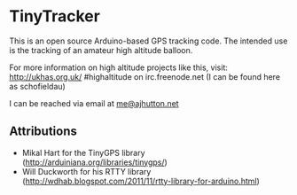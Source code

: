 TinyTracker
===============

This is an open source Arduino-based GPS tracking code. The intended use is the tracking of an amateur high altitude balloon.

For more information on high altitude projects like this, visit:
http://ukhas.org.uk/
\#highaltitude on irc.freenode.net (I can be found here as schofieldau)

I can be reached via email at me@ajhutton.net

Attributions
------------
-	Mikal Hart for the TinyGPS library (http://arduiniana.org/libraries/tinygps/)
-	Will Duckworth for his RTTY library (http://wdhab.blogspot.com/2011/11/rtty-library-for-arduino.html)
